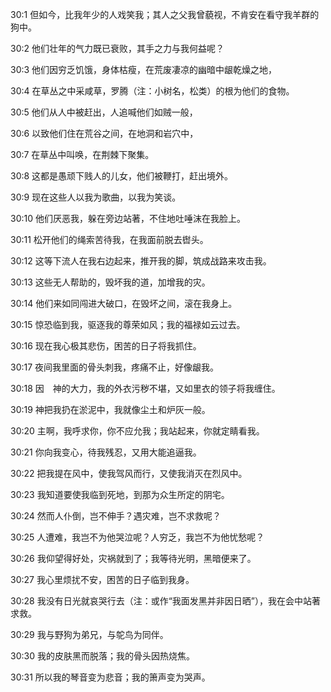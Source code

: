 <a id="1"></a>30:1  但如今，比我年少的人戏笑我；其人之父我曾藐视，不肯安在看守我羊群的狗中。  

<a id="2"></a>30:2  他们壮年的气力既已衰败，其手之力与我何益呢？  

<a id="3"></a>30:3  他们因穷乏饥饿，身体枯瘦，在荒废凄凉的幽暗中龈乾燥之地，  

<a id="4"></a>30:4  在草丛之中采咸草，罗腾（注：小树名，松类）的根为他们的食物。  

<a id="5"></a>30:5  他们从人中被赶出，人追喊他们如贼一般，  

<a id="6"></a>30:6  以致他们住在荒谷之间，在地洞和岩穴中，  

<a id="7"></a>30:7  在草丛中叫唤，在荆棘下聚集。  

<a id="8"></a>30:8  这都是愚顽下贱人的儿女，他们被鞭打，赶出境外。  

<a id="9"></a>30:9  现在这些人以我为歌曲，以我为笑谈。  

<a id="10"></a>30:10  他们厌恶我，躲在旁边站著，不住地吐唾沫在我脸上。  

<a id="11"></a>30:11  松开他们的绳索苦待我，在我面前脱去辔头。  

<a id="12"></a>30:12  这等下流人在我右边起来，推开我的脚，筑成战路来攻击我。  

<a id="13"></a>30:13  这些无人帮助的，毁坏我的道，加增我的灾。  

<a id="14"></a>30:14  他们来如同闯进大破口，在毁坏之间，滚在我身上。  

<a id="15"></a>30:15  惊恐临到我，驱逐我的尊荣如风；我的福禄如云过去。  

<a id="16"></a>30:16  现在我心极其悲伤，困苦的日子将我抓住。  

<a id="17"></a>30:17  夜间我里面的骨头刺我，疼痛不止，好像龈我。  

<a id="18"></a>30:18  因　神的大力，我的外衣污秽不堪，又如里衣的领子将我缠住。  

<a id="19"></a>30:19  神把我扔在淤泥中，我就像尘土和炉灰一般。  

<a id="20"></a>30:20  主啊，我呼求你，你不应允我；我站起来，你就定睛看我。  

<a id="21"></a>30:21  你向我变心，待我残忍，又用大能追逼我。  

<a id="22"></a>30:22  把我提在风中，使我驾风而行，又使我消灭在烈风中。  

<a id="23"></a>30:23  我知道要使我临到死地，到那为众生所定的阴宅。  

<a id="24"></a>30:24  然而人仆倒，岂不伸手？遇灾难，岂不求救呢？  

<a id="25"></a>30:25  人遭难，我岂不为他哭泣呢？人穷乏，我岂不为他忧愁呢？  

<a id="26"></a>30:26  我仰望得好处，灾祸就到了；我等待光明，黑暗便来了。  

<a id="27"></a>30:27  我心里烦扰不安，困苦的日子临到我身。  

<a id="28"></a>30:28  我没有日光就哀哭行去（注：或作“我面发黑并非因日晒”），我在会中站著求救。  

<a id="29"></a>30:29  我与野狗为弟兄，与鸵鸟为同伴。  

<a id="30"></a>30:30  我的皮肤黑而脱落；我的骨头因热烧焦。  

<a id="31"></a>30:31  所以我的琴音变为悲音；我的箫声变为哭声。  
